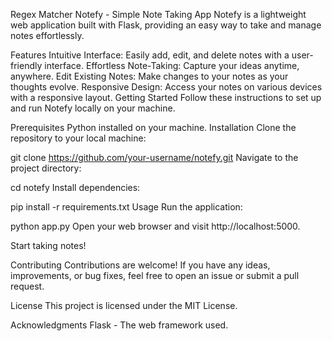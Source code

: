 Regex Matcher
Notefy - Simple Note Taking App
Notefy is a lightweight web application built with Flask, providing an easy way to take and manage notes effortlessly.

Features
Intuitive Interface: Easily add, edit, and delete notes with a user-friendly interface.
Effortless Note-Taking: Capture your ideas anytime, anywhere.
Edit Existing Notes: Make changes to your notes as your thoughts evolve.
Responsive Design: Access your notes on various devices with a responsive layout.
Getting Started
Follow these instructions to set up and run Notefy locally on your machine.

Prerequisites
Python installed on your machine.
Installation
Clone the repository to your local machine:

git clone https://github.com/your-username/notefy.git
Navigate to the project directory:

cd notefy
Install dependencies:

pip install -r requirements.txt
Usage
Run the application:

python app.py
Open your web browser and visit http://localhost:5000.

Start taking notes!

Contributing
Contributions are welcome! If you have any ideas, improvements, or bug fixes, feel free to open an issue or submit a pull request.

License
This project is licensed under the MIT License.

Acknowledgments
Flask - The web framework used.

